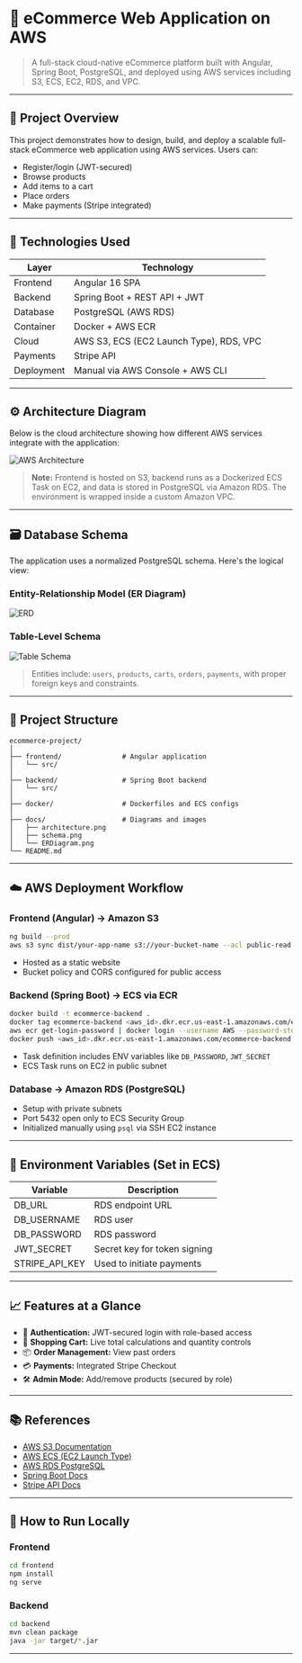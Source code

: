 
# 🛒 eCommerce Web Application on AWS

> A full-stack cloud-native eCommerce platform built with Angular, Spring Boot, PostgreSQL, and deployed using AWS services including S3, ECS, EC2, RDS, and VPC.

---

## 🌟 Project Overview

This project demonstrates how to design, build, and deploy a scalable full-stack eCommerce web application using AWS services. Users can:

- Register/login (JWT-secured)
- Browse products
- Add items to a cart
- Place orders
- Make payments (Stripe integrated)

---

## 🔧 Technologies Used

| Layer       | Technology                             |
|-------------|----------------------------------------|
| Frontend    | Angular 16 SPA                         |
| Backend     | Spring Boot + REST API + JWT           |
| Database    | PostgreSQL (AWS RDS)                   |
| Container   | Docker + AWS ECR                       |
| Cloud       | AWS S3, ECS (EC2 Launch Type), RDS, VPC|
| Payments    | Stripe API                             |
| Deployment  | Manual via AWS Console + AWS CLI       |

---

## ⚙️ Architecture Diagram

Below is the cloud architecture showing how different AWS services integrate with the application:

![AWS Architecture](docs/architecture.png)

> **Note:** Frontend is hosted on S3, backend runs as a Dockerized ECS Task on EC2, and data is stored in PostgreSQL via Amazon RDS. The environment is wrapped inside a custom Amazon VPC.

---

## 🗃️ Database Schema

The application uses a normalized PostgreSQL schema. Here's the logical view:

### Entity-Relationship Model (ER Diagram)

![ERD](docs/ERDiagram.png)

### Table-Level Schema

![Table Schema](docs/schema.png)

> Entities include: `users`, `products`, `carts`, `orders`, `payments`, with proper foreign keys and constraints.

---

## 📂 Project Structure

```
ecommerce-project/
│
├── frontend/               # Angular application
│   └── src/
│
├── backend/                # Spring Boot backend
│   └── src/
│
├── docker/                 # Dockerfiles and ECS configs
│
├── docs/                   # Diagrams and images
│   ├── architecture.png
│   ├── schema.png
│   └── ERDiagram.png
└── README.md
```

---

## ☁️ AWS Deployment Workflow

### Frontend (Angular) → Amazon S3

```bash
ng build --prod
aws s3 sync dist/your-app-name s3://your-bucket-name --acl public-read
```

- Hosted as a static website
- Bucket policy and CORS configured for public access

### Backend (Spring Boot) → ECS via ECR

```bash
docker build -t ecommerce-backend .
docker tag ecommerce-backend <aws_id>.dkr.ecr.us-east-1.amazonaws.com/ecommerce-backend
aws ecr get-login-password | docker login --username AWS --password-stdin ...
docker push <aws_id>.dkr.ecr.us-east-1.amazonaws.com/ecommerce-backend
```

- Task definition includes ENV variables like `DB_PASSWORD`, `JWT_SECRET`
- ECS Task runs on EC2 in public subnet

### Database → Amazon RDS (PostgreSQL)

- Setup with private subnets
- Port 5432 open only to ECS Security Group
- Initialized manually using `psql` via SSH EC2 instance

---

## 🔐 Environment Variables (Set in ECS)

| Variable         | Description                        |
|------------------|------------------------------------|
| DB_URL           | RDS endpoint URL                   |
| DB_USERNAME      | RDS user                           |
| DB_PASSWORD      | RDS password                       |
| JWT_SECRET       | Secret key for token signing       |
| STRIPE_API_KEY   | Used to initiate payments          |

---

## 📈 Features at a Glance

- 🧾 **Authentication:** JWT-secured login with role-based access
- 🛒 **Shopping Cart:** Live total calculations and quantity controls
- 📦 **Order Management:** View past orders
- 💳 **Payments:** Integrated Stripe Checkout
- 🛠️ **Admin Mode:** Add/remove products (secured by role)

---

## 📚 References

- [AWS S3 Documentation](https://docs.aws.amazon.com/s3/)
- [AWS ECS (EC2 Launch Type)](https://docs.aws.amazon.com/ecs/latest/developerguide/Welcome.html)
- [AWS RDS PostgreSQL](https://docs.aws.amazon.com/AmazonRDS/latest/UserGuide/CHAP_PostgreSQL.html)
- [Spring Boot Docs](https://spring.io/projects/spring-boot)
- [Stripe API Docs](https://stripe.com/docs/api)

---

## 📌 How to Run Locally

### Frontend
```bash
cd frontend
npm install
ng serve
```

### Backend
```bash
cd backend
mvn clean package
java -jar target/*.jar
```

---

